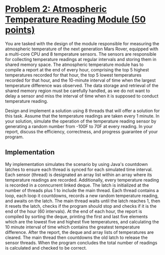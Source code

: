 # <ins>Problem 2: Atmospheric Temperature Reading Module (50 points)</ins>

You are tasked with the design of the module responsible for measuring the atmospheric temperature of the next generation Mars Rover, equipped with a multi-core CPU and 8 temperature sensors. The sensors are responsible for collecting temperature readings at regular intervals and storing them in shared memory space. The atmospheric temperature module has to compile a report at the end of every hour, comprising the top 5 highest temperatures recorded for that hour, the top 5 lowest temperatures recorded for that hour, and the 10-minute interval of time when the largest temperature difference was observed. The data storage and retrieval of the shared memory region must be carefully handled, as we do not want to delay a sensor and miss the interval of time when it is supposed to conduct temperature reading.

Design and implement a solution using 8 threads that will offer a solution for this task. Assume that the temperature readings are taken every 1 minute. In your solution, simulate the operation of the temperature reading sensor by generating a random number from -100F to 70F at every reading. In your report, discuss the efficiency, correctness, and progress guarantee of your program.

## Implementation

My implementation simulates the scenario by using Java's countdown latches to ensure each thread is synced for each simulated time interval. Each sensor (thread) is designated an array list within an array where its temperature readings are recorded. Additionally, every temperature reading is recorded in a conncurrent linked deque. The latch is initialized at the number of threads plus 1 to include the main thread. Each thread contains a loop, each loop it countdowns, records a new random temperature reading, and awaits on the latch. The main thread waits until the latch reaches 1, then it resets the latch, checks if the program should stop and checks if it is the end of the hour (60 intervals). At the end of each hour, the report is compiled by sorting the deque, printing the first and last five elements which are the lowest five and highest five temperatures, and calculating the 10 minute interval of time which contains the greatest temperature difference. After the report, the deque and array lists of temperatures are cleared. The main thread then countdowns the old latch to release the sensor threads. When the program concludes the total number of readings is calculated and checked to be correct.
